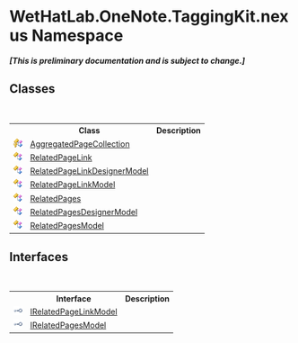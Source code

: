 # WetHatLab.OneNote.TaggingKit.nexus Namespace
 _**\[This is preliminary documentation and is subject to change.\]**_

## Classes
&nbsp;<table><tr><th></th><th>Class</th><th>Description</th></tr><tr><td>![Protected class](media/protclass.gif "Protected class")</td><td><a href="0df442d7-ee20-6a1d-360b-86bb79fd8f2a">AggregatedPageCollection</a></td><td /></tr><tr><td>![Public class](media/pubclass.gif "Public class")</td><td><a href="803dcd8d-b2a1-2748-7b63-87bcd6ff8e27">RelatedPageLink</a></td><td /></tr><tr><td>![Public class](media/pubclass.gif "Public class")</td><td><a href="777cf83b-77b3-478d-2aa9-f290a90a78ba">RelatedPageLinkDesignerModel</a></td><td /></tr><tr><td>![Public class](media/pubclass.gif "Public class")</td><td><a href="90638c89-2cd8-c1f2-342b-da5e58714577">RelatedPageLinkModel</a></td><td /></tr><tr><td>![Public class](media/pubclass.gif "Public class")</td><td><a href="83fbfcaf-f9d4-81e7-8186-a60a413dd83a">RelatedPages</a></td><td /></tr><tr><td>![Public class](media/pubclass.gif "Public class")</td><td><a href="2c4aff3e-336a-5acf-dc0e-ee07a7e64be5">RelatedPagesDesignerModel</a></td><td /></tr><tr><td>![Public class](media/pubclass.gif "Public class")</td><td><a href="70239f28-2e4e-4179-6ae8-ad194b12593a">RelatedPagesModel</a></td><td /></tr></table>

## Interfaces
&nbsp;<table><tr><th></th><th>Interface</th><th>Description</th></tr><tr><td>![Public interface](media/pubinterface.gif "Public interface")</td><td><a href="9778ae15-b638-79a8-88b2-6bdaaab1c014">IRelatedPageLinkModel</a></td><td /></tr><tr><td>![Public interface](media/pubinterface.gif "Public interface")</td><td><a href="fdbfb49d-0590-cb77-b725-0fd95c233cd2">IRelatedPagesModel</a></td><td /></tr></table>&nbsp;
